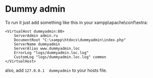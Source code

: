 # Dummy admin

To run it just add something like this in your xampp\apache\conf\extra:

```
<VirtualHost dummyadmin:80>
    ServerAdmin admin.ru
    DocumentRoot "C:\xampp\htdocs\dummyadmin\index.php"
    ServerName dummyadmin
    ServerAlias www.dummyadmin.loc
    ErrorLog "logs/dummyadmin.loc.log"
    CustomLog "logs/dummyadmin.loc.log" common
</VirtualHost>
```

also, add `127.0.0.1  dummyadmin` to your hosts file.

